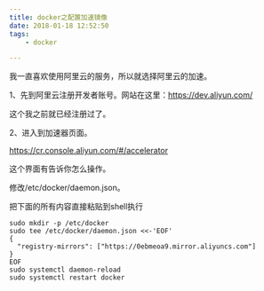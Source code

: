 ```yaml
---
title: docker之配置加速镜像
date: 2018-01-18 12:52:50
tags:
	- docker

---
```




我一直喜欢使用阿里云的服务，所以就选择阿里云的加速。

1、先到阿里云注册开发者账号。网站在这里：<https://dev.aliyun.com/>

这个我之前就已经注册过了。

2、进入到加速器页面。

<https://cr.console.aliyun.com/#/accelerator>

这个界面有告诉你怎么操作。

修改/etc/docker/daemon.json。

把下面的所有内容直接粘贴到shell执行

```
sudo mkdir -p /etc/docker
sudo tee /etc/docker/daemon.json <<-'EOF'
{
  "registry-mirrors": ["https://0ebmeoa9.mirror.aliyuncs.com"]
}
EOF
sudo systemctl daemon-reload
sudo systemctl restart docker
```

